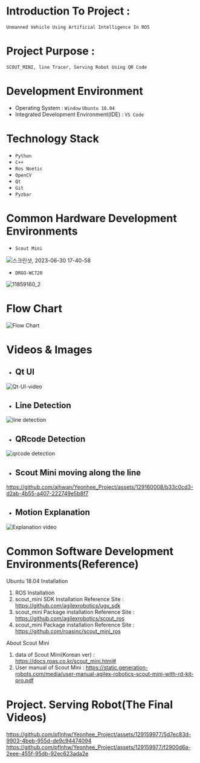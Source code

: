 # Introduction To Project :
```Unmanned Vehicle Using Artificial Intelligence In ROS```
# Project Purpose :
```SCOUT_MINI, line Tracer, Serving Robot Using QR Code```
# Development Environment
- Operating System : ```Window``` ```Ubuntu 18.04```
- Integrated Development Environment(IDE) : ```VS Code```
# Technology Stack
- ```Python```
- ```C++```
- ```Ros Noetic```
- ```OpenCV```
- ```Qt```
- ```Git```
- ```Pyzbar```
# Common Hardware Development Environments
- ```Scout Mini```

![스크린샷, 2023-06-30 17-40-58](https://github.com/ajhwan/Yeonhee_Project/assets/129160008/fd594c4b-cb59-471d-8e62-fd93eac70102)

- ```DRGO-WC720```

![11859160_2](https://github.com/pflnhw/Yeonhee_Project/assets/129159977/256d5502-34c3-47f5-b9e4-c5c0d7b1fe07)

# Flow Chart
![Flow Chart](https://github.com/ajhwan/Yeonhee_Project/assets/129160008/396fcc7c-e602-4cb1-bcc3-5eabb557adf4)

# Videos & Images

- ## Qt UI
![Qt-UI-video](https://github.com/ajhwan/Yeonhee_Project/assets/129160008/0b0211c3-8d86-4081-a9db-14ce6c0a65d6)

- ## Line Detection
![line detection](https://github.com/ajhwan/Yeonhee_Project/assets/129160008/22be71ea-f411-4039-b237-e7066de972f8)

- ## QRcode Detection
![qrcode detection](https://github.com/ajhwan/Yeonhee_Project/assets/129160008/29eaf40e-ae88-461c-b8f2-7a0c5c9f9603)

- ## Scout Mini moving along the line
https://github.com/ajhwan/Yeonhee_Project/assets/129160008/b33c0cd3-d2ab-4b55-a407-222749e5b8f7

- ## Motion Explanation
![Explanation video](https://github.com/ajhwan/Yeonhee_Project/assets/129160008/cbb9ca48-b6b1-49b0-ac00-270fbd28f01f)


# Common Software Development Environments(Reference)
Ubuntu 18.04 Installation

1. ROS Installation
2. scout_mini SDK Installation Reference Site : <https://github.com/agilexrobotics/ugv_sdk>
3. scout_mini Package installation Reference Site : <https://github.com/agilexrobotics/scout_ros>
4. scout_mini Package installation Reference Site : <https://github.com/roasinc/scout_mini_ros>

About Scout Mini
1. data of Scout Mini(Korean ver) : <https://docs.roas.co.kr/scout_mini.html#>
2. User manual of Scout Mini : <https://static.generation-robots.com/media/user-manual-agilex-robotics-scout-mini-with-rd-kit-pro.pdf>

# Project. Serving Robot(The Final Videos)
https://github.com/pflnhw/Yeonhee_Project/assets/129159977/5d7ec83d-9903-4beb-955d-de9c94474094<br/>
https://github.com/pflnhw/Yeonhee_Project/assets/129159977/f2900d6a-2eee-455f-95db-92ec623ada2e
